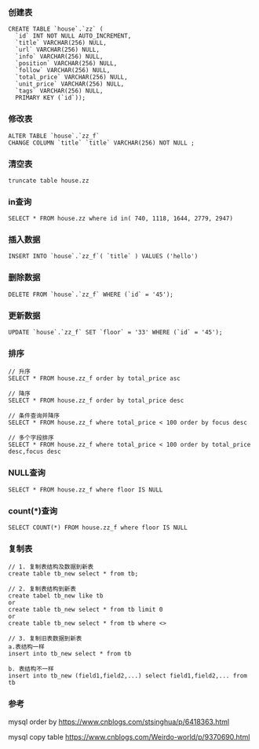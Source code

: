 ### 创建表
~~~
CREATE TABLE `house`.`zz` (
  `id` INT NOT NULL AUTO_INCREMENT,
  `title` VARCHAR(256) NULL,
  `url` VARCHAR(256) NULL,
  `info` VARCHAR(256) NULL,
  `position` VARCHAR(256) NULL,
  `follow` VARCHAR(256) NULL,
  `total_price` VARCHAR(256) NULL,
  `unit_price` VARCHAR(256) NULL,
  `tags` VARCHAR(256) NULL,
  PRIMARY KEY (`id`));
~~~

### 修改表
~~~
ALTER TABLE `house`.`zz_f` 
CHANGE COLUMN `title` `title` VARCHAR(256) NOT NULL ;
~~~

### 清空表
~~~
truncate table house.zz
~~~

### in查询
~~~
SELECT * FROM house.zz where id in( 740, 1118, 1644, 2779, 2947)
~~~

### 插入数据
~~~
INSERT INTO `house`.`zz_f`( `title` ) VALUES ('hello') 
~~~

### 删除数据
~~~
DELETE FROM `house`.`zz_f` WHERE (`id` = '45');
~~~

### 更新数据
~~~
UPDATE `house`.`zz_f` SET `floor` = '33' WHERE (`id` = '45');
~~~

### 排序
~~~
// 升序
SELECT * FROM house.zz_f order by total_price asc

// 降序
SELECT * FROM house.zz_f order by total_price desc

// 条件查询并降序
SELECT * FROM house.zz_f where total_price < 100 order by focus desc 

// 多个字段排序
SELECT * FROM house.zz_f where total_price < 100 order by total_price desc,focus desc 
~~~

### NULL查询
~~~
SELECT * FROM house.zz_f where floor IS NULL
~~~

### count(*)查询
~~~
SELECT COUNT(*) FROM house.zz_f where floor IS NULL
~~~

### 复制表
~~~
// 1. 复制表结构及数据到新表
create table tb_new select * from tb;

// 2. 复制表结构到新表
create tabel tb_new like tb
or
create table tb_new select * from tb limit 0
or
create table tb_new select * from tb where <>

// 3. 复制旧表数据到新表
a.表结构一样
insert into tb_new select * from tb

b. 表结构不一样
insert into tb_new (field1,field2,...) select field1,field2,... from tb

~~~

### 参考
mysql order by
https://www.cnblogs.com/stsinghua/p/6418363.html

mysql copy table
https://www.cnblogs.com/Weirdo-world/p/9370690.html
